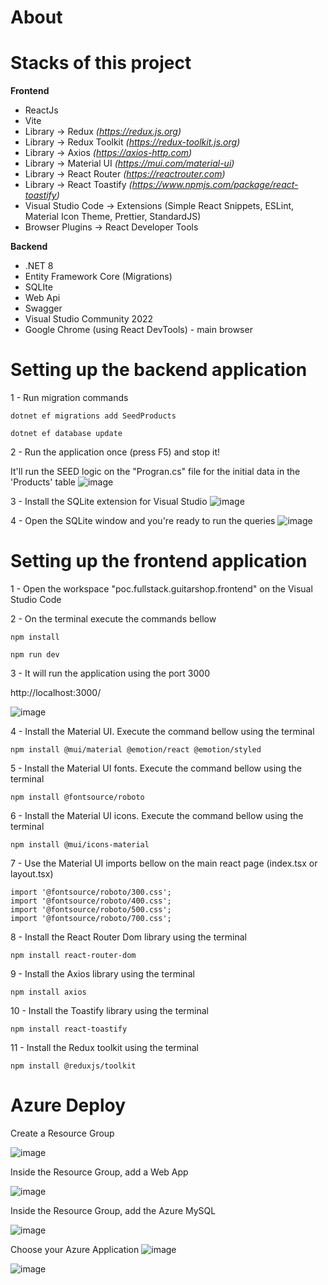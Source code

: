 # About


# Stacks of this project
__Frontend__
- ReactJs
- Vite
- Library -> Redux _(https://redux.js.org)_
- Library -> Redux Toolkit _(https://redux-toolkit.js.org)_
- Library -> Axios _(https://axios-http.com)_
- Library -> Material UI _(https://mui.com/material-ui)_
- Library -> React Router _(https://reactrouter.com)_
- Library -> React Toastify _(https://www.npmjs.com/package/react-toastify)_
- Visual Studio Code -> Extensions (Simple React Snippets, ESLint, Material Icon Theme, Prettier, StandardJS)
- Browser Plugins -> React Developer Tools

__Backend__
- .NET 8
- Entity Framework Core (Migrations)
- SQLIte
- Web Api
- Swagger
- Visual Studio Community 2022
- Google Chrome (using React DevTools) - main browser


# Setting up the backend application
1 - Run migration commands
```Migrations
dotnet ef migrations add SeedProducts
```
```Migrations
dotnet ef database update
```
2 - Run the application once (press F5) and stop it!

It'll run the SEED logic on the "Progran.cs" file for the initial data in the 'Products' table
![image](https://github.com/user-attachments/assets/845848f5-9687-4c3d-ac5f-c4cc93b4ebca)

3 - Install the SQLite extension for Visual Studio
![image](https://github.com/user-attachments/assets/88ab2ade-e37e-4d34-9b90-1efc4d550612)

4 - Open the SQLite window and you're ready to run the queries
![image](https://github.com/user-attachments/assets/5a2fdebe-30b6-4d15-bab9-1c0dc71f2a4c)

# Setting up the frontend application
1 - Open the workspace "poc.fullstack.guitarshop.frontend" on the Visual Studio Code

2 - On the terminal execute the commands bellow

```VS Code terminal
npm install
```
```VS Code terminal
npm run dev
```

3 - It will run the application using the port 3000

http://localhost:3000/

![image](https://github.com/user-attachments/assets/fa3294fd-6e95-4fe1-9798-a331dddf5004)

4 - Install the Material UI. Execute the command bellow using the terminal
```VS Code terminal
npm install @mui/material @emotion/react @emotion/styled
```

5 - Install the Material UI fonts. Execute the command bellow using the terminal
```VS Code terminal
npm install @fontsource/roboto
```

6 - Install the Material UI icons. Execute the command bellow using the terminal
```VS Code terminal
npm install @mui/icons-material
```

7 - Use the Material UI imports bellow on the main react page (index.tsx or layout.tsx)
```main react page
import '@fontsource/roboto/300.css';
import '@fontsource/roboto/400.css';
import '@fontsource/roboto/500.css';
import '@fontsource/roboto/700.css';
```

8 - Install the React Router Dom library using the terminal
```VS Code terminal
npm install react-router-dom
```

9 - Install the Axios library using the terminal
```VS Code terminal
npm install axios
```
10 - Install the Toastify library using the terminal
```VS Code terminal
npm install react-toastify
```

11 - Install the Redux toolkit using the terminal
```VS Code terminal
npm install @reduxjs/toolkit
```

# Azure Deploy

Create a Resource Group

![image](https://github.com/user-attachments/assets/c77084aa-b20a-48b8-af3b-fc706f83d1f1)


Inside the Resource Group, add a Web App

![image](https://github.com/user-attachments/assets/905d9bb1-c8da-4260-aa90-7fac0c6e8657)

Inside the Resource Group, add the Azure MySQL

![image](https://github.com/user-attachments/assets/447ca934-fd49-42c7-bc75-af96ce299da8)


Choose your Azure Application
![image](https://github.com/user-attachments/assets/8b9ca9bd-0b80-4d06-b157-e21103beae6d)


![image](https://github.com/user-attachments/assets/5e08726b-2848-44ce-be9e-62958425184c)
